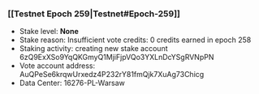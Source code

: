 ### [[Testnet Epoch 259|Testnet#Epoch-259]]
* Stake level: **None**
* Stake reason: Insufficient vote credits: 0 credits earned in epoch 258
* Staking activity: creating new stake account 6zQ9ExXSo9YqQKGmyQ1MjiFjpVQo3YXLnDcYSgRVNpPN
* Vote account address: AuQPeSe6krqwUrxedz4P232rY81fmQjk7XuAg73Chicg
* Data Center: 16276-PL-Warsaw